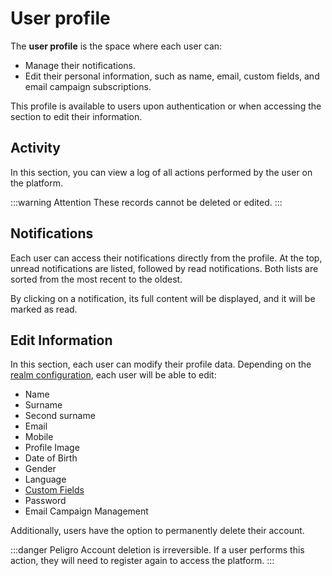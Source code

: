 # User profile

The **user profile** is the space where each user can:

- Manage their notifications.
- Edit their personal information, such as name, email, custom fields, and email campaign subscriptions.

This profile is available to users upon authentication or when accessing the section to edit their information.

## Activity

In this section, you can view a log of all actions performed by the user on the platform.

:::warning Attention
These records cannot be deleted or edited.
:::

## Notifications

Each user can access their notifications directly from the profile. At the top, unread notifications are listed, followed by read notifications. Both lists are sorted from the most recent to the oldest.

By clicking on a notification, its full content will be displayed, and it will be marked as read.

## Edit Information

In this section, each user can modify their profile data. Depending on the [realm configuration](/en/platform/customers/settings.html), each user will be able to edit:

- Name
- Surname
- Second surname
- Email
- Mobile
- Profile Image
- Date of Birth
- Gender
- Language
- [Custom Fields](/en/platform/customers/settings.html#custom-fields)
- Password
- Email Campaign Management

Additionally, users have the option to permanently delete their account.

:::danger Peligro
Account deletion is irreversible. If a user performs this action, they will need to register again to access the platform.
:::